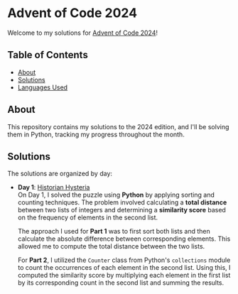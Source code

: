 # Advent of Code 2024

Welcome to my solutions for [Advent of Code 2024](https://adventofcode.com/2024)!

## Table of Contents
- [About](#about)
- [Solutions](#solutions)
- [Languages Used](#languages-used)

## About

This repository contains my solutions to the 2024 edition, and I'll be solving them in Python, tracking my progress throughout the month.

## Solutions

The solutions are organized by day:

- **Day 1**: [Historian Hysteria](https://github.com/Tom-Kendrick/AdventOfCode2024/blob/main/DayOne/DayOne.py)  
  On Day 1, I solved the puzzle using **Python** by applying sorting and counting techniques. The problem involved calculating a **total distance** between two lists of integers and determining a **similarity score** based on the frequency of elements in the second list.

    The approach I used for **Part 1** was to first sort both lists and then calculate the absolute difference between corresponding elements. This allowed me to compute the total distance between the two lists.

    For **Part 2**, I utilized the `Counter` class from Python's `collections` module to count the occurrences of each element in the second list. Using this, I computed the similarity score by multiplying each element in the first list by its corresponding count in the second list and summing the results.

